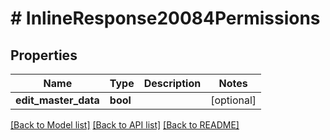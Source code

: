 # # InlineResponse20084Permissions

## Properties

Name | Type | Description | Notes
------------ | ------------- | ------------- | -------------
**edit_master_data** | **bool** |  | [optional]

[[Back to Model list]](../../README.md#models) [[Back to API list]](../../README.md#endpoints) [[Back to README]](../../README.md)
